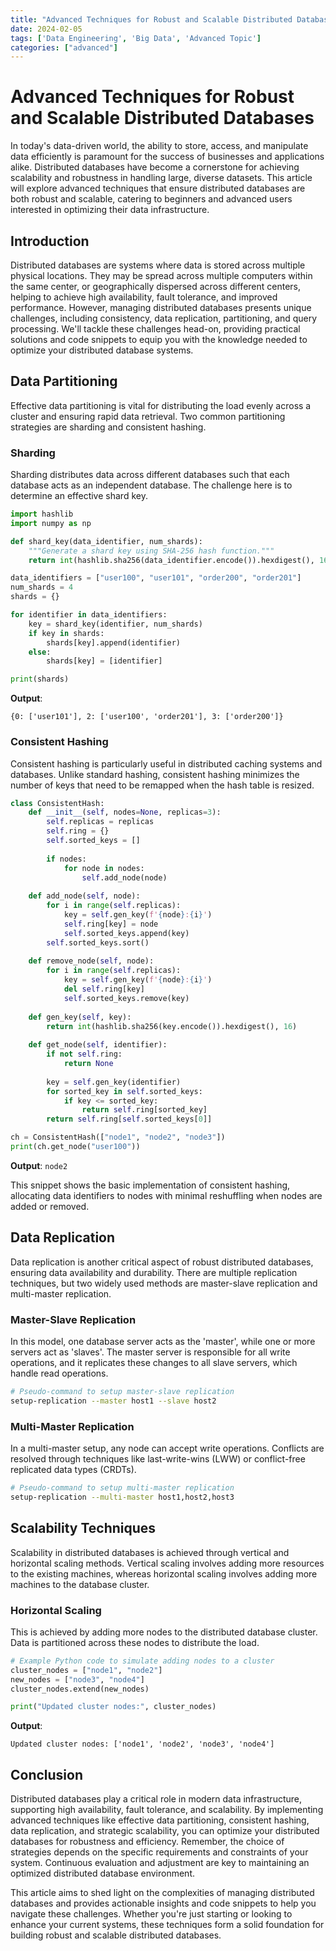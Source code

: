 ```yaml
---
title: "Advanced Techniques for Robust and Scalable Distributed Databases"
date: 2024-02-05
tags: ['Data Engineering', 'Big Data', 'Advanced Topic']
categories: ["advanced"]
---
```



# Advanced Techniques for Robust and Scalable Distributed Databases

In today's data-driven world, the ability to store, access, and manipulate data efficiently is paramount for the success of businesses and applications alike. Distributed databases have become a cornerstone for achieving scalability and robustness in handling large, diverse datasets. This article will explore advanced techniques that ensure distributed databases are both robust and scalable, catering to beginners and advanced users interested in optimizing their data infrastructure.

## Introduction

Distributed databases are systems where data is stored across multiple physical locations. They may be spread across multiple computers within the same center, or geographically dispersed across different centers, helping to achieve high availability, fault tolerance, and improved performance. However, managing distributed databases presents unique challenges, including consistency, data replication, partitioning, and query processing. We'll tackle these challenges head-on, providing practical solutions and code snippets to equip you with the knowledge needed to optimize your distributed database systems.

## Data Partitioning

Effective data partitioning is vital for distributing the load evenly across a cluster and ensuring rapid data retrieval. Two common partitioning strategies are sharding and consistent hashing.

### Sharding

Sharding distributes data across different databases such that each database acts as an independent database. The challenge here is to determine an effective shard key.

```python
import hashlib
import numpy as np

def shard_key(data_identifier, num_shards):
    """Generate a shard key using SHA-256 hash function."""
    return int(hashlib.sha256(data_identifier.encode()).hexdigest(), 16) % num_shards

data_identifiers = ["user100", "user101", "order200", "order201"]
num_shards = 4
shards = {}

for identifier in data_identifiers:
    key = shard_key(identifier, num_shards)
    if key in shards:
        shards[key].append(identifier)
    else:
        shards[key] = [identifier]

print(shards)
```

**Output**:
```plaintext
{0: ['user101'], 2: ['user100', 'order201'], 3: ['order200']}
```

### Consistent Hashing

Consistent hashing is particularly useful in distributed caching systems and databases. Unlike standard hashing, consistent hashing minimizes the number of keys that need to be remapped when the hash table is resized.

```python
class ConsistentHash:
    def __init__(self, nodes=None, replicas=3):
        self.replicas = replicas
        self.ring = {}
        self.sorted_keys = []
        
        if nodes:
            for node in nodes:
                self.add_node(node)
    
    def add_node(self, node):
        for i in range(self.replicas):
            key = self.gen_key(f'{node}:{i}')
            self.ring[key] = node
            self.sorted_keys.append(key)
        self.sorted_keys.sort()
    
    def remove_node(self, node):
        for i in range(self.replicas):
            key = self.gen_key(f'{node}:{i}')
            del self.ring[key]
            self.sorted_keys.remove(key)
    
    def gen_key(self, key):
        return int(hashlib.sha256(key.encode()).hexdigest(), 16)
    
    def get_node(self, identifier):
        if not self.ring:
            return None
        
        key = self.gen_key(identifier)
        for sorted_key in self.sorted_keys:
            if key <= sorted_key:
                return self.ring[sorted_key]
        return self.ring[self.sorted_keys[0]]

ch = ConsistentHash(["node1", "node2", "node3"])
print(ch.get_node("user100"))
```

**Output**: `node2`

This snippet shows the basic implementation of consistent hashing, allocating data identifiers to nodes with minimal reshuffling when nodes are added or removed.

## Data Replication

Data replication is another critical aspect of robust distributed databases, ensuring data availability and durability. There are multiple replication techniques, but two widely used methods are master-slave replication and multi-master replication.

### Master-Slave Replication

In this model, one database server acts as the 'master', while one or more servers act as 'slaves'. The master server is responsible for all write operations, and it replicates these changes to all slave servers, which handle read operations.

```bash
# Pseudo-command to setup master-slave replication
setup-replication --master host1 --slave host2
```

### Multi-Master Replication

In a multi-master setup, any node can accept write operations. Conflicts are resolved through techniques like last-write-wins (LWW) or conflict-free replicated data types (CRDTs).

```bash
# Pseudo-command to setup multi-master replication
setup-replication --multi-master host1,host2,host3
```

## Scalability Techniques

Scalability in distributed databases is achieved through vertical and horizontal scaling methods. Vertical scaling involves adding more resources to the existing machines, whereas horizontal scaling involves adding more machines to the database cluster.

### Horizontal Scaling

This is achieved by adding more nodes to the distributed database cluster. Data is partitioned across these nodes to distribute the load.

```python
# Example Python code to simulate adding nodes to a cluster
cluster_nodes = ["node1", "node2"]
new_nodes = ["node3", "node4"]
cluster_nodes.extend(new_nodes)

print("Updated cluster nodes:", cluster_nodes)
```

**Output**:
```plaintext
Updated cluster nodes: ['node1', 'node2', 'node3', 'node4']
```

## Conclusion

Distributed databases play a critical role in modern data infrastructure, supporting high availability, fault tolerance, and scalability. By implementing advanced techniques like effective data partitioning, consistent hashing, data replication, and strategic scalability, you can optimize your distributed databases for robustness and efficiency. Remember, the choice of strategies depends on the specific requirements and constraints of your system. Continuous evaluation and adjustment are key to maintaining an optimized distributed database environment.

This article aims to shed light on the complexities of managing distributed databases and provides actionable insights and code snippets to help you navigate these challenges. Whether you're just starting or looking to enhance your current systems, these techniques form a solid foundation for building robust and scalable distributed databases.